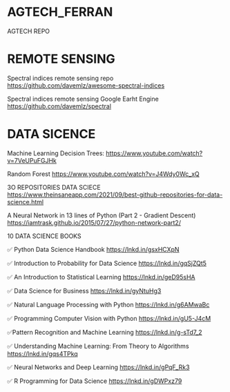 # AGTECH_FERRAN
AGTECH REPO

# REMOTE SENSING
Spectral indices remote sensing repo 
https://github.com/davemlz/awesome-spectral-indices

Spectral indices remote sensing Google Earht Engine
https://github.com/davemlz/spectral

# DATA SICENCE
Machine Learning
Decision Trees: 
https://www.youtube.com/watch?v=7VeUPuFGJHk

Random Forest
https://www.youtube.com/watch?v=J4Wdy0Wc_xQ 


3O REPOSITORIES DATA SCIECE
https://www.theinsaneapp.com/2021/09/best-github-repositories-for-data-science.html

A Neural Network in 13 lines of Python (Part 2 - Gradient Descent)
https://iamtrask.github.io/2015/07/27/python-network-part2/

10 DATA SCIENCE BOOKS

✅ Python Data Science Handbook
https://lnkd.in/gsxHCXpN

✅ Introduction to Probability for Data Science
https://lnkd.in/gqSjZQt5

✅ An Introduction to Statistical Learning
https://lnkd.in/geD95sHA

✅ Data Science for Business
https://lnkd.in/gyNtuHg3

✅ Natural Language Processing with Python
https://lnkd.in/g6AMwaBc

✅ Programming Computer Vision with Python
https://lnkd.in/gU5-J4cM

✅Pattern Recognition and Machine Learning
https://lnkd.in/g-sTd7_2

✅ Understanding Machine Learning: From Theory to Algorithms
https://lnkd.in/gqs4TPkq

✅ Neural Networks and Deep Learning
https://lnkd.in/gPqF_Rk3

✅ R Programming for Data Science
https://lnkd.in/gDWPxz79
